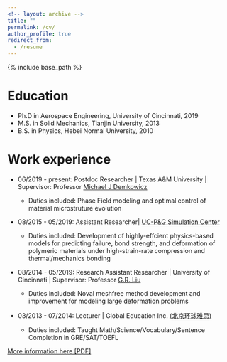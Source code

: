 ```yaml
---
<!-- layout: archive -->
title: ""
permalink: /cv/
author_profile: true
redirect_from:
  - /resume
---
```


{% include base_path %}

Education
======
* Ph.D in Aerospace Engineering, University of Cincinnati, 2019
* M.S. in Solid Mechanics, Tianjin University, 2013
* B.S. in Physics, Hebei Normal University, 2010

Work experience
======
* 06/2019 - present: Postdoc Researcher | Texas A&M University | Supervisor: Professor [Michael J Demkowicz](https://demkowicz.tamu.edu/people/michael-j-demkowicz/)
  * Duties included: Phase Field modeling and optimal control of material microstruture evolution

* 08/2015 - 05/2019: Assistant Researcher| [UC-P&G Simulation Center](https://ceas.uc.edu/research/centers-labs/uc-simulation-center/mission.html)
  * Duties included: Development of highly-effcient physics-based models for predicting failure, bond strength, and deformation of polymeric materials under high-strain-rate compression and thermal/mechanics bonding
  
* 08/2014 - 05/2019: Research Assistant Researcher | University of Cincinnati | Supervisor: Professor [G.R. Liu](http://www.ase.uc.edu/~liugr/people.html)
  * Duties included: Noval meshfree method development and improvement for modeling large deformation problems
  
* 03/2013 - 07/2014: Lecturer | Global Education Inc.  [(北京环球雅思)](http://www.gedu.org/)
  * Duties included: Taught Math/Science/Vocabulary/Sentence Completion in GRE/SAT/TOEFL

[More information here [PDF]](http://maozirui.github.io/files/ziruimao_cv.pdf)

<!-- <embed src="http://lantaoyu.com/files/lantaoyu_cv.pdf" width="650" height="1800" type='application/pdf'> -->
